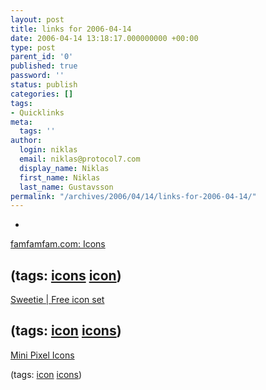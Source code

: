 ```yaml
---
layout: post
title: links for 2006-04-14
date: 2006-04-14 13:18:17.000000000 +00:00
type: post
parent_id: '0'
published: true
password: ''
status: publish
categories: []
tags:
- Quicklinks
meta:
  tags: ''
author:
  login: niklas
  email: niklas@protocol7.com
  display_name: Niklas
  first_name: Niklas
  last_name: Gustavsson
permalink: "/archives/2006/04/14/links-for-2006-04-14/"
---
```

- 
[famfamfam.com: Icons](http://www.famfamfam.com/lab/icons/)

(tags: [icons](http://del.icio.us/protocol7/icons) [icon](http://del.icio.us/protocol7/icon))
- 
[Sweetie | Free icon set](http://projects.sublink.ca/sweetie/)

(tags: [icon](http://del.icio.us/protocol7/icon) [icons](http://del.icio.us/protocol7/icons))
- 
[Mini Pixel Icons](http://ndesign-studio.com/resources/pixel_icons.htm)

(tags: [icon](http://del.icio.us/protocol7/icon) [icons](http://del.icio.us/protocol7/icons))
